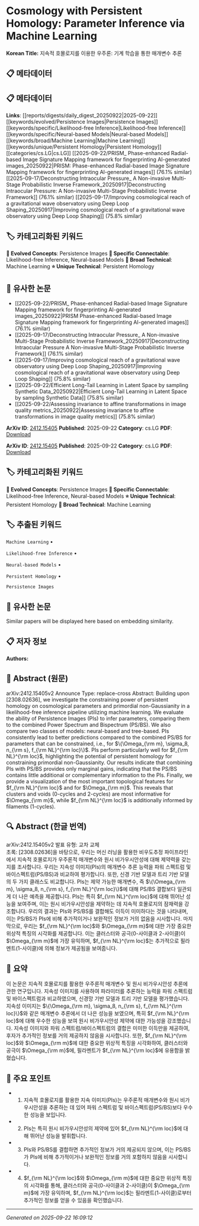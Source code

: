 # Cosmology with Persistent Homology: Parameter Inference via Machine Learning

**Korean Title:** 지속적 호몰로지를 이용한 우주론: 기계 학습을 통한 매개변수 추론

## 📋 메타데이터

## 📋 메타데이터

**Links**: [[reports/digests/daily_digest_20250922|2025-09-22]] [[keywords/evolved/Persistence Images|Persistence Images]] [[keywords/specific/Likelihood-free Inference|Likelihood-free Inference]] [[keywords/specific/Neural-based Models|Neural-based Models]] [[keywords/broad/Machine Learning|Machine Learning]] [[keywords/unique/Persistent Homology|Persistent Homology]] [[categories/cs.LG|cs.LG]] [[2025-09-22/PRISM_ Phase-enhanced Radial-based Image Signature Mapping framework for fingerprinting AI-generated images_20250922|PRISM: Phase-enhanced Radial-based Image Signature Mapping framework for fingerprinting AI-generated images]] (76.1% similar) [[2025-09-17/Deconstructing Intraocular Pressure_ A Non-invasive Multi-Stage Probabilistic Inverse Framework_20250917|Deconstructing Intraocular Pressure: A Non-invasive Multi-Stage Probabilistic Inverse Framework]] (76.1% similar) [[2025-09-17/Improving cosmological reach of a gravitational wave observatory using Deep Loop Shaping_20250917|Improving cosmological reach of a gravitational wave observatory using Deep Loop Shaping]] (75.8% similar)

## 🏷️ 카테고리화된 키워드
**🚀 Evolved Concepts**: Persistence Images
**🔗 Specific Connectable**: Likelihood-free Inference, Neural-based Models
**🔬 Broad Technical**: Machine Learning
**⭐ Unique Technical**: Persistent Homology
## 🔗 유사한 논문
- [[2025-09-22/PRISM_ Phase-enhanced Radial-based Image Signature Mapping framework for fingerprinting AI-generated images_20250922|PRISM Phase-enhanced Radial-based Image Signature Mapping framework for fingerprinting AI-generated images]] (76.1% similar)
- [[2025-09-17/Deconstructing Intraocular Pressure_ A Non-invasive Multi-Stage Probabilistic Inverse Framework_20250917|Deconstructing Intraocular Pressure A Non-invasive Multi-Stage Probabilistic Inverse Framework]] (76.1% similar)
- [[2025-09-17/Improving cosmological reach of a gravitational wave observatory using Deep Loop Shaping_20250917|Improving cosmological reach of a gravitational wave observatory using Deep Loop Shaping]] (75.8% similar)
- [[2025-09-22/Efficient Long-Tail Learning in Latent Space by sampling Synthetic Data_20250922|Efficient Long-Tail Learning in Latent Space by sampling Synthetic Data]] (75.8% similar)
- [[2025-09-22/Assessing invariance to affine transformations in image quality metrics_20250922|Assessing invariance to affine transformations in image quality metrics]] (75.8% similar)


**ArXiv ID**: [2412.15405](https://arxiv.org/abs/2412.15405)
**Published**: 2025-09-22
**Category**: cs.LG
**PDF**: [Download](https://arxiv.org/pdf/2412.15405.pdf)


**ArXiv ID**: [2412.15405](https://arxiv.org/abs/2412.15405)
**Published**: 2025-09-22
**Category**: cs.LG
**PDF**: [Download](https://arxiv.org/pdf/2412.15405.pdf)

## 🏷️ 카테고리화된 키워드
**🚀 Evolved Concepts**: Persistence Images
**🔗 Specific Connectable**: Likelihood-free Inference, Neural-based Models
**⭐ Unique Technical**: Persistent Homology
**🔬 Broad Technical**: Machine Learning

## 🏷️ 추출된 키워드



`Machine Learning` • 

`Likelihood-free Inference` • 

`Neural-based Models` • 

`Persistent Homology` • 

`Persistence Images`



## 🔗 유사한 논문

Similar papers will be displayed here based on embedding similarity.

## 📋 저자 정보

**Authors:** 

## 📄 Abstract (원문)

arXiv:2412.15405v2 Announce Type: replace-cross 
Abstract: Building upon [2308.02636], we investigate the constraining power of persistent homology on cosmological parameters and primordial non-Gaussianity in a likelihood-free inference pipeline utilizing machine learning. We evaluate the ability of Persistence Images (PIs) to infer parameters, comparing them to the combined Power Spectrum and Bispectrum (PS/BS). We also compare two classes of models: neural-based and tree-based. PIs consistently lead to better predictions compared to the combined PS/BS for parameters that can be constrained, i.e., for $\{\Omega_{\rm m}, \sigma_8, n_{\rm s}, f_{\rm NL}^{\rm loc}\}$. PIs perform particularly well for $f_{\rm NL}^{\rm loc}$, highlighting the potential of persistent homology for constraining primordial non-Gaussianity. Our results indicate that combining PIs with PS/BS provides only marginal gains, indicating that the PS/BS contains little additional or complementary information to the PIs. Finally, we provide a visualization of the most important topological features for $f_{\rm NL}^{\rm loc}$ and for $\Omega_{\rm m}$. This reveals that clusters and voids (0-cycles and 2-cycles) are most informative for $\Omega_{\rm m}$, while $f_{\rm NL}^{\rm loc}$ is additionally informed by filaments (1-cycles).

## 🔍 Abstract (한글 번역)

arXiv:2412.15405v2 발표 유형: 교차 교체  
초록: [2308.02636]을 바탕으로, 우리는 머신 러닝을 활용한 비우도추정 파이프라인에서 지속적 호몰로지가 우주론적 매개변수와 원시 비가우시안성에 대해 제약력을 갖는지를 조사합니다. 우리는 지속성 이미지(PIs)의 매개변수 추론 능력을 파워 스펙트럼 및 바이스펙트럼(PS/BS)과 비교하여 평가합니다. 또한, 신경 기반 모델과 트리 기반 모델의 두 가지 클래스도 비교합니다. PIs는 제약 가능한 매개변수, 즉 $\{\Omega_{\rm m}, \sigma_8, n_{\rm s}, f_{\rm NL}^{\rm loc}\}$에 대해 PS/BS 결합보다 일관되게 더 나은 예측을 제공합니다. PIs는 특히 $f_{\rm NL}^{\rm loc}$에 대해 뛰어난 성능을 보여주며, 이는 원시 비가우시안성을 제약하는 데 지속적 호몰로지의 잠재력을 강조합니다. 우리의 결과는 PIs와 PS/BS를 결합해도 이득이 미미하다는 것을 나타내며, 이는 PS/BS가 PIs에 비해 추가적이거나 보완적인 정보가 거의 없음을 시사합니다. 마지막으로, 우리는 $f_{\rm NL}^{\rm loc}$와 $\Omega_{\rm m}$에 대한 가장 중요한 위상적 특징의 시각화를 제공합니다. 이는 클러스터와 공극(0-사이클과 2-사이클)이 $\Omega_{\rm m}$에 가장 유익하며, $f_{\rm NL}^{\rm loc}$는 추가적으로 필라멘트(1-사이클)에 의해 정보가 제공됨을 보여줍니다.

## 📝 요약

이 논문은 지속적 호몰로지를 활용한 우주론적 매개변수 및 원시 비가우시안성 추론에 관한 연구입니다. 지속성 이미지를 사용하여 파라미터를 추론하는 능력을 파워 스펙트럼 및 바이스펙트럼과 비교하였으며, 신경망 기반 모델과 트리 기반 모델을 평가했습니다. 지속성 이미지는 $\{\Omega_{\rm m}, \sigma_8, n_{\rm s}, f_{\rm NL}^{\rm loc}\}$와 같은 매개변수 추론에서 더 나은 성능을 보였으며, 특히 $f_{\rm NL}^{\rm loc}$에 대해 우수한 성능을 보여 원시 비가우시안성 제약에 대한 가능성을 강조했습니다. 지속성 이미지와 파워 스펙트럼/바이스펙트럼의 결합은 미미한 이득만을 제공하여, 후자가 추가적인 정보를 거의 제공하지 않음을 시사합니다. 또한, $f_{\rm NL}^{\rm loc}$와 $\Omega_{\rm m}$에 대한 중요한 위상적 특징을 시각화하여, 클러스터와 공극이 $\Omega_{\rm m}$에, 필라멘트가 $f_{\rm NL}^{\rm loc}$에 유용함을 밝혔습니다.

## 🎯 주요 포인트


- 1. 지속적 호몰로지를 활용한 지속 이미지(PIs)는 우주론적 매개변수와 원시 비가우시안성을 추론하는 데 있어 파워 스펙트럼 및 바이스펙트럼(PS/BS)보다 우수한 성능을 보입니다.

- 2. PIs는 특히 원시 비가우시안성의 제약에 있어 $f_{\rm NL}^{\rm loc}$에 대해 뛰어난 성능을 발휘합니다.

- 3. PIs와 PS/BS를 결합하면 추가적인 정보가 거의 제공되지 않으며, 이는 PS/BS가 PIs에 비해 추가적이거나 보완적인 정보를 거의 포함하지 않음을 시사합니다.

- 4. $f_{\rm NL}^{\rm loc}$와 $\Omega_{\rm m}$에 대한 중요한 위상적 특징의 시각화를 통해, 클러스터와 공극(0-사이클과 2-사이클)이 $\Omega_{\rm m}$에 가장 유익하며, $f_{\rm NL}^{\rm loc}$는 필라멘트(1-사이클)로부터 추가적인 정보를 얻을 수 있음을 확인했습니다.


---

*Generated on 2025-09-22 16:09:12*